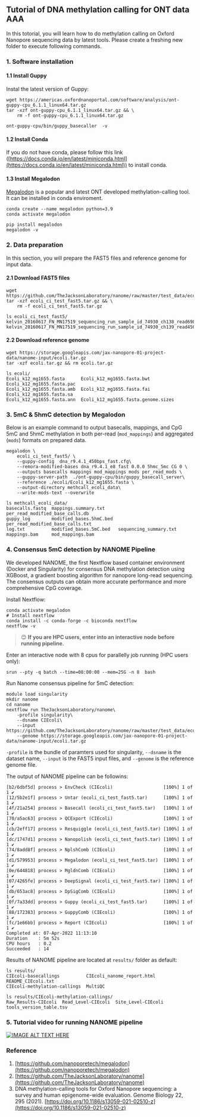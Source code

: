 ## Tutorial of DNA methylation calling for ONT data AAA
In this totorial, you will learn how to do methylation calling on Oxford Nanopore sequencing data by latest tools. Please create a freshing new folder to execute following commands.


### 1. Software installation
#### 1.1 Install Guppy
Instal the latest version of Guppy:

```
wget https://americas.oxfordnanoportal.com/software/analysis/ont-guppy-cpu_6.1.1_linux64.tar.gz
tar -xzf ont-guppy-cpu_6.1.1_linux64.tar.gz && \
    rm -f ont-guppy-cpu_6.1.1_linux64.tar.gz

ont-guppy-cpu/bin/guppy_basecaller  -v
```

#### 1.2 Install Conda
If you do not have conda, please follow this link ([https://docs.conda.io/en/latest/miniconda.html](https://docs.conda.io/en/latest/miniconda.html)) to install conda.

#### 1.3 Install Megalodon
[Megalodon](https://github.com/nanoporetech/megalodon) is a popular and latest ONT developed methylation-calling tool. It can be installed in conda enviroment.

```
conda create --name megalodon python=3.9
conda activate megalodon

pip install megalodon
megalodon -v
```

### 2. Data preparation
In this section, you will prepare the FAST5 files and reference genome for input data.

#### 2.1 Download FAST5 files

```
wget https://github.com/TheJacksonLaboratory/nanome/raw/master/test_data/ecoli_ci_test_fast5.tar.gz
tar -xzf ecoli_ci_test_fast5.tar.gz && \
    rm -f ecoli_ci_test_fast5.tar.gz
    
ls ecoli_ci_test_fast5/
kelvin_20160617_FN_MN17519_sequencing_run_sample_id_74930_ch138_read698_strand.fast5
kelvin_20160617_FN_MN17519_sequencing_run_sample_id_74930_ch139_read4507_strand.fast5
```

#### 2.2 Download reference genome

```
wget https://storage.googleapis.com/jax-nanopore-01-project-data/nanome-input/ecoli.tar.gz
tar -xzf ecoli.tar.gz && rm ecoli.tar.gz

ls ecoli/
Ecoli_k12_mg1655.fasta      Ecoli_k12_mg1655.fasta.bwt           Ecoli_k12_mg1655.fasta.pac
Ecoli_k12_mg1655.fasta.amb  Ecoli_k12_mg1655.fasta.fai           Ecoli_k12_mg1655.fasta.sa
Ecoli_k12_mg1655.fasta.ann  Ecoli_k12_mg1655.fasta.genome.sizes
```

### 3. 5mC & 5hmC detection by Megalodon
Below is an example command to output basecalls, mappings, and CpG 5mC and 5hmC methylation in both per-read (``mod_mappings``) and aggregated (``mods``) formats on prepared data.

```
megalodon \
    ecoli_ci_test_fast5/ \
    --guppy-config  dna_r9.4.1_450bps_fast.cfg\
    --remora-modified-bases dna_r9.4.1_e8 fast 0.0.0 5hmc_5mc CG 0 \
    --outputs basecalls mappings mod_mappings mods per_read_mods \
    --guppy-server-path  ./ont-guppy-cpu/bin/guppy_basecall_server\
    --reference ./ecoli/Ecoli_k12_mg1655.fasta \
    --output-directory methcall_ecoli_data\
    --write-mods-text --overwrite 

ls methcall_ecoli_data/
basecalls.fastq  mappings.summary.txt     per_read_modified_base_calls.db
guppy_log        modified_bases.5hmC.bed  per_read_modified_base_calls.txt
log.txt          modified_bases.5mC.bed   sequencing_summary.txt
mappings.bam     mod_mappings.bam
```

### 4. Consensus 5mC detection by NANOME Pipeline
We developed NANOME, the first Nextflow based container environment (Docker and Singularity) for consensus DNA methylation detection using XGBoost, a gradient boosting algorithm for nanopore long-read sequencing. The consensus outputs can obtain more accurate performance and more comprehensive CpG coverage.

Install Nextflow:

```
conda activate megalodon
# Install nextflow
conda install -c conda-forge -c bioconda nextflow
nextflow -v
```

> :blush: **If you are HPC users, enter into an interactive node before running pipeline.**

Enter an interactive node with 8 cpus for parallelly job running (HPC users only):

```
srun --pty -q batch --time=08:00:00 --mem=25G -n 8  bash
```

Run Nanome consensus pipeline for 5mC detection:

```
module load singularity
mkdir nanome
cd nanome
nextflow run TheJacksonLaboratory/nanome\
    -profile singularity\
    --dsname CIEcoli\
    --input  https://github.com/TheJacksonLaboratory/nanome/raw/master/test_data/ecoli_ci_test_fast5.tar.gz\
    --genome https://storage.googleapis.com/jax-nanopore-01-project-data/nanome-input/ecoli.tar.gz
```

`-profile` is the bundle of paramters used for singularity, `--dsname` is the dataset name, `--input` is the FAST5 input files, and `--genome` is the reference genome file.

The output of NANOME pipeline can be followins:

```
[b2/6dbf5d] process > EnvCheck (CIEcoli)                   [100%] 1 of 1 ✔
[12/5b2e1f] process > Untar (ecoli_ci_test_fast5.tar)      [100%] 1 of 1 ✔
[4f/21a254] process > Basecall (ecoli_ci_test_fast5.tar)   [100%] 1 of 1 ✔
[70/a5ac63] process > QCExport (CIEcoli)                   [100%] 1 of 1 ✔
[cb/2eff17] process > Resquiggle (ecoli_ci_test_fast5.tar) [100%] 1 of 1 ✔
[dc/1747d1] process > Nanopolish (ecoli_ci_test_fast5.tar) [100%] 1 of 1 ✔
[74/8add8f] process > NplshComb (CIEcoli)                  [100%] 1 of 1 ✔
[d1/579953] process > Megalodon (ecoli_ci_test_fast5.tar)  [100%] 1 of 1 ✔
[0e/644818] process > MgldnComb (CIEcoli)                  [100%] 1 of 1 ✔
[07/4265fe] process > DeepSignal (ecoli_ci_test_fast5.tar) [100%] 1 of 1 ✔
[db/653ac8] process > DpSigComb (CIEcoli)                  [100%] 1 of 1 ✔
[0f/7a33dd] process > Guppy (ecoli_ci_test_fast5.tar)      [100%] 1 of 1 ✔
[88/172383] process > GuppyComb (CIEcoli)                  [100%] 1 of 1 ✔
[fc/1e66bb] process > Report (CIEcoli)                     [100%] 1 of 1 ✔
Completed at: 07-Apr-2022 11:13:10
Duration    : 5m 52s
CPU hours   : 0.2
Succeeded   : 14
```

Results of NANOME pipeline are located at `results/` folder as default:

```
ls results/
CIEcoli-basecallings          CIEcoli_nanome_report.html  README_CIEcoli.txt
CIEcoli-methylation-callings  MultiQC

ls results/CIEcoli-methylation-callings/
Raw_Results-CIEcoli  Read_Level-CIEcoli  Site_Level-CIEcoli  tools_version_table.tsv
```

### 5. Tutorial video for running NANOME pipeline
[![IMAGE ALT TEXT HERE](https://img.youtube.com/vi/TfotM55KTVE/0.jpg)](https://www.youtube.com/watch?v=TfotM55KTVE)


### Reference
1. [https://github.com/nanoporetech/megalodon](https://github.com/nanoporetech/megalodon)
2. [https://github.com/TheJacksonLaboratory/nanome](https://github.com/TheJacksonLaboratory/nanome)
3. DNA methylation-calling tools for Oxford Nanopore sequencing: a survey and human epigenome-wide evaluation. Genome Biology 22, 295 (2021). [https://doi.org/10.1186/s13059-021-02510-z](https://doi.org/10.1186/s13059-021-02510-z)

